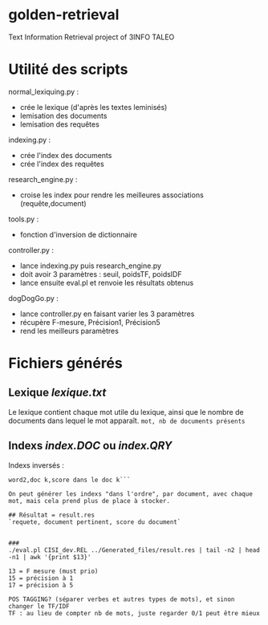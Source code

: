 # golden-retrieval

Text Information Retrieval project of 3INFO TALEO

# Utilité des scripts 

normal_lexiquing.py : 
- crée le lexique (d'après les textes leminisés)
- lemisation des documents
- lemisation des requêtes

indexing.py :
- crée l'index des documents
- crée l'index des requêtes

research_engine.py :
- croise les index pour rendre les meilleures associations (requête,document)

tools.py :
- fonction d'inversion de dictionnaire

controller.py :
- lance indexing.py puis research_engine.py 
- doit avoir 3 paramètres : seuil, poidsTF, poidsIDF
- lance ensuite eval.pl et renvoie les résultats obtenus

dogDogGo.py : 
- lance controller.py en faisant varier les 3 paramètres
- récupère F-mesure, Précision1, Précision5
- rend les meilleurs paramètres 


# Fichiers générés
## Lexique *lexique.txt*
Le lexique contient chaque mot utile du lexique, ainsi que le nombre de documents dans lequel le mot apparaît.
`mot, nb de documents présents`

## Indexs *index.DOC* ou *index.QRY*
Indexs inversés :
```word1,doc i,score dans le doc i, doc j, score dans le doc j,...
word2,doc k,score dans le doc k```

On peut générer les indexs "dans l'ordre", par document, avec chaque mot, mais cela prend plus de place à stocker.

## Résultat = result.res
`requete, document pertinent, score du document`


###
./eval.pl CISI_dev.REL ../Generated_files/result.res | tail -n2 | head -n1 | awk '{print $13}'

13 = F mesure (must prio)
15 = précision à 1
17 = précision à 5

POS TAGGING? (séparer verbes et autres types de mots), et sinon changer le TF/IDF
TF : au lieu de compter nb de mots, juste regarder 0/1 peut être mieux
